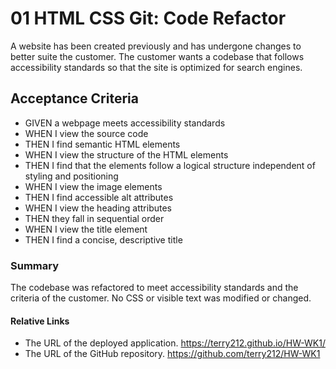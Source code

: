 # 01 HTML CSS Git: Code Refactor

A website has been created previously and has undergone changes to better suite the customer.
The customer wants a codebase that follows accessibility standards so that the site is
optimized for search engines.

## Acceptance Criteria

* GIVEN a webpage meets accessibility standards
* WHEN I view the source code
* THEN I find semantic HTML elements
* WHEN I view the structure of the HTML elements
* THEN I find that the elements follow a logical structure independent of styling and positioning
* WHEN I view the image elements
* THEN I find accessible alt attributes
* WHEN I view the heading attributes
* THEN they fall in sequential order
* WHEN I view the title element
* THEN I find a concise, descriptive title

### Summary

The codebase was refactored to meet accessibility standards and the criteria of the customer.
No CSS or visible text was modified or changed.

#### Relative Links

* The URL of the deployed application.
<https://terry212.github.io/HW-WK1/>
* The URL of the GitHub repository.
<https://github.com/terry212/HW-WK1>
